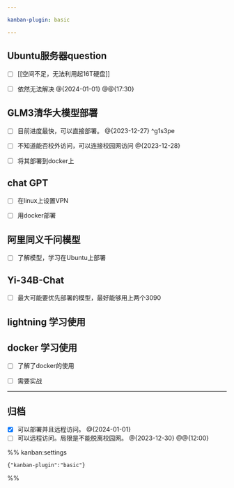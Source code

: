 ```yaml
---

kanban-plugin: basic

---
```


## Ubuntu服务器question

- [ ] [[空间不足，无法利用起16T硬盘]]
- [ ] 依然无法解决 @{2024-01-01} @@{17:30}


## GLM3清华大模型部署

- [ ] 目前进度最快，可以直接部署。 @{2023-12-27} ^g1s3pe
- [ ] 不知道能否校外访问，可以连接校园网访问 @{2023-12-28}
- [ ] 将其部署到docker上


## chat GPT

- [ ] 在linux上设置VPN
- [ ] 用docker部署


## 阿里同义千问模型

- [ ] 了解模型，学习在Ubuntu上部署


## Yi-34B-Chat

- [ ] 最大可能要优先部署的模型，最好能够用上两个3090


## lightning 学习使用



## docker 学习使用

- [ ] 了解了docker的使用
- [ ] 需要实战


***

## 归档

- [x] 可以部署并且远程访问。 @{2024-01-01}
- [ ] 可以远程访问。局限是不能脱离校园网。 @{2023-12-30} @@{12:00}

%% kanban:settings
```
{"kanban-plugin":"basic"}
```
%%